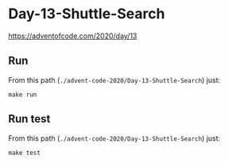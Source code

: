 # Day-13-Shuttle-Search
https://adventofcode.com/2020/day/13

## Run

From this path (`./advent-code-2020/Day-13-Shuttle-Search`) just:

`make run`

## Run test

From this path (`./advent-code-2020/Day-13-Shuttle-Search`) just:

`make test`
